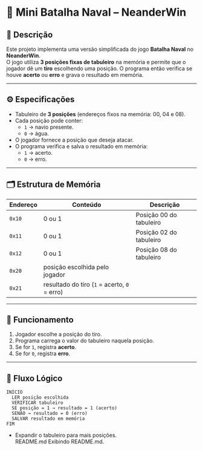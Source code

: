 # 🚢 Mini Batalha Naval – NeanderWin

## 📖 Descrição
Este projeto implementa uma versão simplificada do jogo **Batalha Naval** no **NeanderWin**.  
O jogo utiliza **3 posições fixas de tabuleiro** na memória e permite que o jogador dê um **tiro** escolhendo uma posição. O programa então verifica se houve **acerto** ou **erro** e grava o resultado em memória.

---

## ⚙️ Especificações
- Tabuleiro de **3 posições** (endereços fixos na memória: 00, 04 e 08).  
- Cada posição pode conter:
  - `1` → navio presente.  
  - `0` → água.  
- O jogador fornece a posição que deseja atacar.  
- O programa verifica e salva o resultado em memória:
  - `1` → acerto.  
  - `0` → erro.  

---

## 🗂 Estrutura de Memória
| Endereço | Conteúdo | Descrição |
|----------|----------|-----------|
| `0x10`   | 0 ou 1   | Posição 00 do tabuleiro |
| `0x11`   | 0 ou 1   | Posição 02 do tabuleiro |
| `0x12`   | 0 ou 1   | Posição 08 do tabuleiro |
| `0x20`   | posição escolhida pelo jogador |
| `0x21`   | resultado do tiro (`1` = acerto, `0` = erro) |

---

## 🔄 Funcionamento
1. Jogador escolhe a posição do tiro.  
2. Programa carrega o valor do tabuleiro naquela posição.  
3. Se for `1`, registra **acerto**.  
4. Se for `0`, registra **erro**.  

---

## 🧩 Fluxo Lógico
```text
INÍCIO
  LER posição escolhida
  VERIFICAR tabuleiro
  SE posição = 1 → resultado = 1 (acerto)
  SENÃO → resultado = 0 (erro)
  SALVAR resultado em memória
FIM
```
- Expandir o tabuleiro para mais posições.  
README.md
Exibindo README.md.

